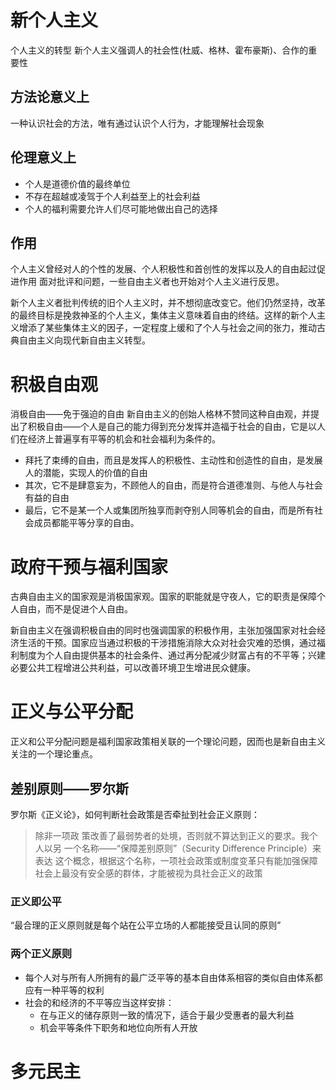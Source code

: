 # 新个人主义
个人主义的转型
新个人主义强调人的社会性(杜威、格林、霍布豪斯)、合作的重要性
## 方法论意义上
一种认识社会的方法，唯有通过认识个人行为，才能理解社会现象

## 伦理意义上
- 个人是道德价值的最终单位
- 不存在超越或凌驾于个人利益至上的社会利益
- 个人的福利需要允许人们尽可能地做出自己的选择
## 作用
个人主义曾经对人的个性的发展、个人积极性和首创性的发挥以及人的自由起过促进作用
面对批评和问题，一些自由主义者也开始对个人主义进行反思。

新个人主义者批判传统的旧个人主义时，并不想彻底改变它。他们仍然坚持，改革的最终目标是挽救神圣的个人主义，集体主义意味着自由的终结。这样的新个人主义增添了某些集体主义的因子，一定程度上缓和了个人与社会之间的张力，推动古典自由主义向现代新自由主义转型。
# 积极自由观
消极自由——免于强迫的自由
新自由主义的创始人格林不赞同这种自由观，并提出了积极自由——个人是自己的能力得到充分发挥并造福于社会的自由，它是以人们在经济上普遍享有平等的机会和社会福利为条件的。
- 拜托了束缚的自由，而且是发挥人的积极性、主动性和创造性的自由，是发展人的潜能，实现人的价值的自由
- 其次，它不是肆意妄为，不顾他人的自由，而是符合道德准则、与他人与社会有益的自由
- 最后，它不是某一个人或集团所独享而剥夺别人同等机会的自由，而是所有社会成员都能平等分享的自由。
# 政府干预与福利国家
古典自由主义的国家观是消极国家观。国家的职能就是守夜人，它的职责是保障个人自由，而不是促进个人自由。

新自由主义在强调积极自由的同时也强调国家的积极作用，主张加强国家对社会经济生活的干预。国家应当通过积极的干涉措施消除大众对社会灾难的恐惧，通过福利制度为个人自由提供基本的社会条件、通过再分配减少财富占有的不平等；兴建必要公共工程增进公共利益，可以改善环境卫生增进民众健康。
# 正义与公平分配
正义和公平分配问题是福利国家政策相关联的一个理论问题，因而也是新自由主义关注的一个理论重点。
## 差别原则——罗尔斯
罗尔斯《正义论》，如何判断社会政策是否牵扯到社会正义原则：
>除⾮⼀项政 策改善了最弱势者的处境，否则就不算达到正义的要求。我个⼈以另 ⼀个名称——“保障差别原则”（Security Difference Principle）来表达 这个概念，根据这个名称，⼀项社会政策或制度变⾰只有能加强保障 社会上最没有安全感的群体，才能被视为具社会正义的政策
### 正义即公平
“最合理的正义原则就是每个站在公平立场的人都能接受且认同的原则”
### 两个正义原则
- 每个人对与所有人所拥有的最广泛平等的基本自由体系相容的类似自由体系都应有一种平等的权利
- 社会的和经济的不平等应当这样安排：
	- 在与正义的储存原则一致的情况下，适合于最少受惠者的最大利益
	- 机会平等条件下职务和地位向所有人开放
# 多元民主